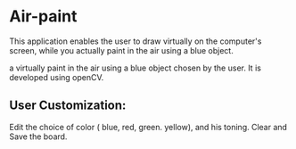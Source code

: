 # Air-paint
This application enables the user to draw virtually on the computer's screen, while you actually paint in the air using a blue object.

a virtually paint in the air using a blue object chosen by the user. 
It is developed using openCV.

## User Customization:

Edit the choice of color ( blue, red, green. yellow), and his toning.
Clear and Save the board.
